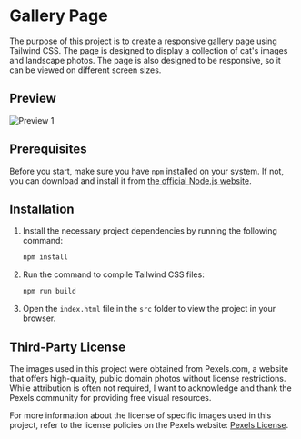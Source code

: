 # Gallery Page

The purpose of this project is to create a responsive gallery page using Tailwind CSS. The page is designed to display a collection of cat's images and landscape photos. The page is also designed to be responsive, so it can be viewed on different screen sizes.

## Preview

![Preview 1](./src/img/preview.png)

## Prerequisites

Before you start, make sure you have `npm` installed on your system. If not, you can download and install it from [the official Node.js website](https://nodejs.org/).

## Installation

1. Install the necessary project dependencies by running the following command:

   ```bash
   npm install
   ```

2. Run the command to compile Tailwind CSS files:

   ```bash
   npm run build
   ```

3. Open the `index.html` file in the `src` folder to view the project in your browser.

## Third-Party License

The images used in this project were obtained from Pexels.com, a website that offers high-quality, public domain photos without license restrictions. While attribution is often not required, I want to acknowledge and thank the Pexels community for providing free visual resources.

For more information about the license of specific images used in this project, refer to the license policies on the Pexels website: [Pexels License](https://www.pexels.com/license/).

